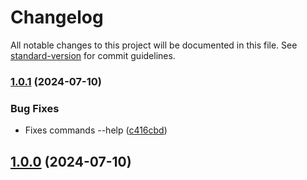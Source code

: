 # Changelog

All notable changes to this project will be documented in this file. See [standard-version](https://github.com/conventional-changelog/standard-version) for commit guidelines.

### [1.0.1](https://github.com/Kontent-ai/kontent-ai-migration-toolkit/compare/v1.0.0...v1.0.1) (2024-07-10)


### Bug Fixes

* Fixes commands --help ([c416cbd](https://github.com/Kontent-ai/kontent-ai-migration-toolkit/commit/c416cbdc0ea3d94d706dfbcab9d9ef29cc1bb1a2))

## [1.0.0](https://github.com/Kontent-ai/kontent-ai-migration-toolkit/compare/v1.0.0-29...v1.0.0) (2024-07-10)
